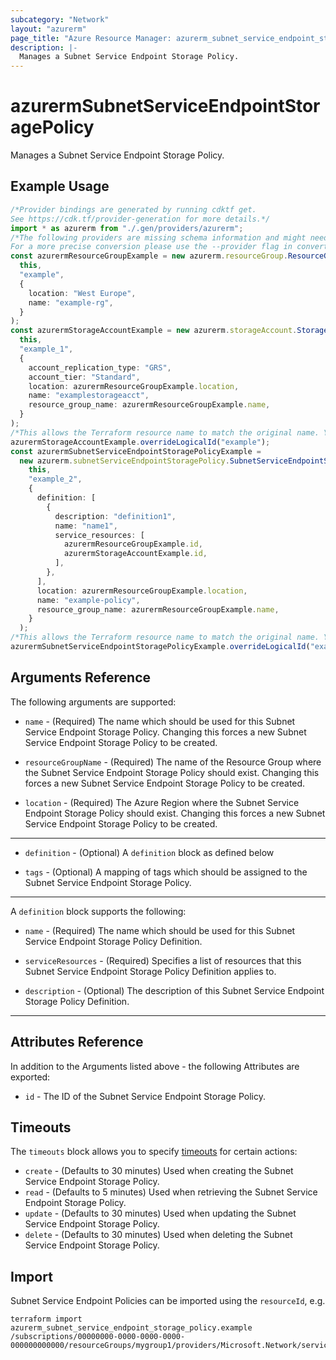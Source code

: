 ```yaml
---
subcategory: "Network"
layout: "azurerm"
page_title: "Azure Resource Manager: azurerm_subnet_service_endpoint_storage_policy"
description: |-
  Manages a Subnet Service Endpoint Storage Policy.
---
```


# azurermSubnetServiceEndpointStoragePolicy

Manages a Subnet Service Endpoint Storage Policy.

## Example Usage

```typescript
/*Provider bindings are generated by running cdktf get.
See https://cdk.tf/provider-generation for more details.*/
import * as azurerm from "./.gen/providers/azurerm";
/*The following providers are missing schema information and might need manual adjustments to synthesize correctly: azurerm.
For a more precise conversion please use the --provider flag in convert.*/
const azurermResourceGroupExample = new azurerm.resourceGroup.ResourceGroup(
  this,
  "example",
  {
    location: "West Europe",
    name: "example-rg",
  }
);
const azurermStorageAccountExample = new azurerm.storageAccount.StorageAccount(
  this,
  "example_1",
  {
    account_replication_type: "GRS",
    account_tier: "Standard",
    location: azurermResourceGroupExample.location,
    name: "examplestorageacct",
    resource_group_name: azurermResourceGroupExample.name,
  }
);
/*This allows the Terraform resource name to match the original name. You can remove the call if you don't need them to match.*/
azurermStorageAccountExample.overrideLogicalId("example");
const azurermSubnetServiceEndpointStoragePolicyExample =
  new azurerm.subnetServiceEndpointStoragePolicy.SubnetServiceEndpointStoragePolicy(
    this,
    "example_2",
    {
      definition: [
        {
          description: "definition1",
          name: "name1",
          service_resources: [
            azurermResourceGroupExample.id,
            azurermStorageAccountExample.id,
          ],
        },
      ],
      location: azurermResourceGroupExample.location,
      name: "example-policy",
      resource_group_name: azurermResourceGroupExample.name,
    }
  );
/*This allows the Terraform resource name to match the original name. You can remove the call if you don't need them to match.*/
azurermSubnetServiceEndpointStoragePolicyExample.overrideLogicalId("example");

```

## Arguments Reference

The following arguments are supported:

*   `name` - (Required) The name which should be used for this Subnet Service Endpoint Storage Policy. Changing this forces a new Subnet Service Endpoint Storage Policy to be created.

*   `resourceGroupName` - (Required) The name of the Resource Group where the Subnet Service Endpoint Storage Policy should exist. Changing this forces a new Subnet Service Endpoint Storage Policy to be created.

*   `location` - (Required) The Azure Region where the Subnet Service Endpoint Storage Policy should exist. Changing this forces a new Subnet Service Endpoint Storage Policy to be created.

***

*   `definition` - (Optional) A `definition` block as defined below

*   `tags` - (Optional) A mapping of tags which should be assigned to the Subnet Service Endpoint Storage Policy.

***

A `definition` block supports the following:

*   `name` - (Required) The name which should be used for this Subnet Service Endpoint Storage Policy Definition.

*   `serviceResources` - (Required) Specifies a list of resources that this Subnet Service Endpoint Storage Policy Definition applies to.

*   `description` - (Optional) The description of this Subnet Service Endpoint Storage Policy Definition.

***

## Attributes Reference

In addition to the Arguments listed above - the following Attributes are exported:

* `id` - The ID of the Subnet Service Endpoint Storage Policy.

## Timeouts

The `timeouts` block allows you to specify [timeouts](https://www.terraform.io/language/resources/syntax#operation-timeouts) for certain actions:

* `create` - (Defaults to 30 minutes) Used when creating the Subnet Service Endpoint Storage Policy.
* `read` - (Defaults to 5 minutes) Used when retrieving the Subnet Service Endpoint Storage Policy.
* `update` - (Defaults to 30 minutes) Used when updating the Subnet Service Endpoint Storage Policy.
* `delete` - (Defaults to 30 minutes) Used when deleting the Subnet Service Endpoint Storage Policy.

## Import

Subnet Service Endpoint Policies can be imported using the `resourceId`, e.g.

```console
terraform import azurerm_subnet_service_endpoint_storage_policy.example /subscriptions/00000000-0000-0000-0000-000000000000/resourceGroups/mygroup1/providers/Microsoft.Network/serviceEndpointPolicies/policy1
```
